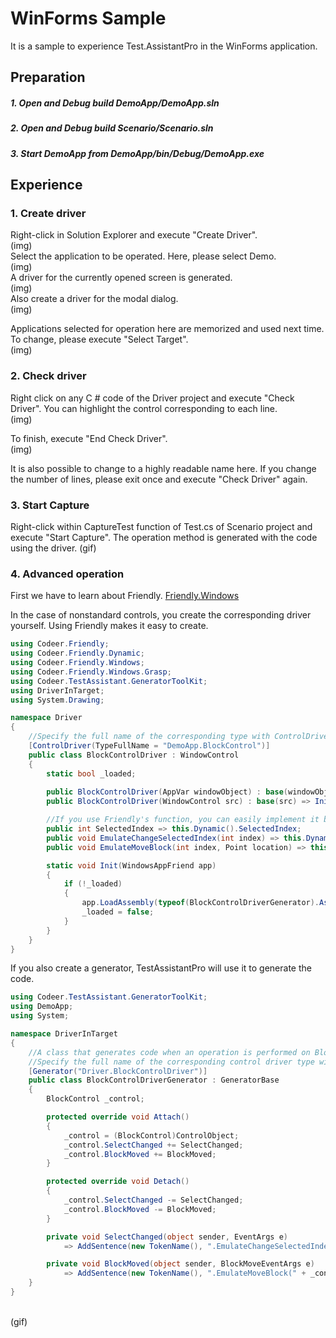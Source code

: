# WinForms Sample
It is a sample to experience Test.AssistantPro in the WinForms application.

Preparation
-------------
##### 1. Open and Debug build DemoApp/DemoApp.sln
##### 2. Open and Debug build Scenario/Scenario.sln
##### 3. Start DemoApp from DemoApp/bin/Debug/DemoApp.exe

Experience
-------------
### 1. Create driver
Right-click in Solution Explorer and execute "Create Driver".
<br>(img)<br>
Select the application to be operated. Here, please select Demo.
<br>(img)<br>
A driver for the currently opened screen is generated.
<br>(img)<br>
Also create a driver for the modal dialog.
<br>(img)<br>

Applications selected for operation here are memorized and used next time. To change, please execute "Select Target".
<br>(img)<br>

### 2. Check driver
Right click on any C # code of the Driver project and execute "Check Driver". You can highlight the control corresponding to each line.
<br>(img)<br>

To finish, execute "End Check Driver".
<br>(img)<br>

It is also possible to change to a highly readable name here. If you change the number of lines, please exit once and execute "Check Driver" again.

### 3. Start Capture
Right-click within CaptureTest function of Test.cs of Scenario project and execute "Start Capture".
The operation method is generated with the code using the driver.
(gif)

### 4. Advanced operation
First we have to learn about Friendly.
[Friendly.Windows](https://github.com/Codeer-Software/Friendly.Windows "Title")

In the case of nonstandard controls, you create the corresponding driver yourself. Using Friendly makes it easy to create.
```csharp
using Codeer.Friendly;
using Codeer.Friendly.Dynamic;
using Codeer.Friendly.Windows;
using Codeer.Friendly.Windows.Grasp;
using Codeer.TestAssistant.GeneratorToolKit;
using DriverInTarget;
using System.Drawing;

namespace Driver
{
    //Specify the full name of the corresponding type with ControlDriverAttribute.
    [ControlDriver(TypeFullName = "DemoApp.BlockControl")]
    public class BlockControlDriver : WindowControl
    {
        static bool _loaded;
        
        public BlockControlDriver(AppVar windowObject) : base(windowObject) => Init(App);
        public BlockControlDriver(WindowControl src) : base(src) => Init(App);

        //If you use Friendly's function, you can easily implement it because you can call the internal API of another process.
        public int SelectedIndex => this.Dynamic().SelectedIndex;
        public void EmulateChangeSelectedIndex(int index) => this.Dynamic().SelectedIndex = index;
        public void EmulateMoveBlock(int index, Point location) => this.Dynamic().MoveBlock(index, location);

        static void Init(WindowsAppFriend app)
        {
            if (!_loaded)
            {
                app.LoadAssembly(typeof(BlockControlDriverGenerator).Assembly);
                _loaded = false;
            }
        }
    }
}
```
If you also create a generator, TestAssistantPro will use it to generate the code.
```csharp
using Codeer.TestAssistant.GeneratorToolKit;
using DemoApp;
using System;

namespace DriverInTarget
{
    //A class that generates code when an operation is performed on BlockControl.
    //Specify the full name of the corresponding control driver type with GeneratorAttribute.
    [Generator("Driver.BlockControlDriver")]
    public class BlockControlDriverGenerator : GeneratorBase
    {
        BlockControl _control;

        protected override void Attach()
        {
            _control = (BlockControl)ControlObject;
            _control.SelectChanged += SelectChanged;
            _control.BlockMoved += BlockMoved;
        }

        protected override void Detach()
        {
            _control.SelectChanged -= SelectChanged;
            _control.BlockMoved -= BlockMoved;
        }

        private void SelectChanged(object sender, EventArgs e)
            => AddSentence(new TokenName(), ".EmulateChangeSelectedIndex(" + _control.SelectedIndex, new TokenAsync(CommaType.Before), ");");

        private void BlockMoved(object sender, BlockMoveEventArgs e)
            => AddSentence(new TokenName(), ".EmulateMoveBlock(" + _control.SelectedIndex, $", new Point({e.MoveLocation.X}, {e.MoveLocation.Y})", new TokenAsync(CommaType.Before), ");");
    }
}
```
<br>(gif)<br>




